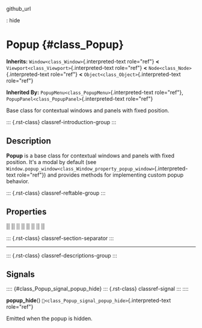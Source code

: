 github_url

:   hide

# Popup {#class_Popup}

**Inherits:** `Window<class_Window>`{.interpreted-text role="ref"}
**\<** `Viewport<class_Viewport>`{.interpreted-text role="ref"} **\<**
`Node<class_Node>`{.interpreted-text role="ref"} **\<**
`Object<class_Object>`{.interpreted-text role="ref"}

**Inherited By:** `PopupMenu<class_PopupMenu>`{.interpreted-text
role="ref"}, `PopupPanel<class_PopupPanel>`{.interpreted-text
role="ref"}

Base class for contextual windows and panels with fixed position.

::: {.rst-class}
classref-introduction-group
:::

## Description

**Popup** is a base class for contextual windows and panels with fixed
position. It\'s a modal by default (see
`Window.popup_window<class_Window_property_popup_window>`{.interpreted-text
role="ref"}) and provides methods for implementing custom popup
behavior.

::: {.rst-class}
classref-reftable-group
:::

## Properties

||
||
||
||
||
||
||
||

::: {.rst-class}
classref-section-separator
:::

------------------------------------------------------------------------

::: {.rst-class}
classref-descriptions-group
:::

## Signals

:::: {#class_Popup_signal_popup_hide}
::: {.rst-class}
classref-signal
:::
::::

**popup_hide**() `🔗<class_Popup_signal_popup_hide>`{.interpreted-text
role="ref"}

Emitted when the popup is hidden.
